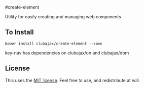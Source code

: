 #create-element

Utility for easily creating and managing web components

## To Install

    bower install clubajax/create-element --save
    
key-nav has dependencies on clubajax/on and clubajax/dom

## License

This uses the [MIT license](./LICENSE). Feel free to use, and redistribute at will.